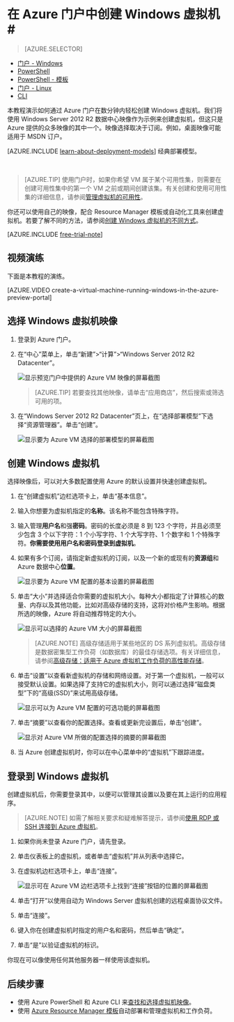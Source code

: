 <!-- not suitable for Mooncake -->

<properties
	pageTitle="在 Azure 门户中创建 Windows 虚拟机 | Azure"
	description="了解如何使用 Azure 门户中的 Azure 库创建 Windows 虚拟机或虚拟计算机"
	keywords="Windows 虚拟机,创建虚拟机,虚拟计算机,设置虚拟机"
	services="virtual-machines"
	documentationCenter=""
	authors="cynthn"
	manager="timlt"
	editor=""
	tags="azure-resource-manager"/>
<tags 
	ms.service="virtual-machines"
	ms.date="01/07/2016"
	wacn.date=""/>

# 在 Azure 门户中创建 Windows 虚拟机#

> [AZURE.SELECTOR]
- [门户 - Windows](/documentation/articles/virtual-machines-windows-tutorial-classic-portal)
- [PowerShell](/documentation/articles/virtual-machines-ps-create-preconfigure-windows-resource-manager-vms)
- [PowerShell - 模板](/documentation/articles/virtual-machines-create-windows-powershell-resource-manager-template)
- [门户 - Linux](/documentation/articles/virtual-machines-linux-tutorial-portal-rm)
- [CLI](/documentation/articles/virtual-machines-linux-tutorial)

本教程演示如何通过 Azure 门户在数分钟内轻松创建 Windows 虚拟机。我们将使用 Windows Server 2012 R2 数据中心映像作为示例来创建虚拟机，但这只是 Azure 提供的众多映像的其中一个。映像选择取决于订阅。例如，桌面映像可能适用于 MSDN 订户。

[AZURE.INCLUDE [learn-about-deployment-models](../includes/learn-about-deployment-models-rm-include.md)] 经典部署模型。

<br>

>[AZURE.TIP] 使用门户时，如果你希望 VM 属于某个可用性集，则需要在创建可用性集中的第一个 VM 之前或期间创建该集。有关创建和使用可用性集的详细信息，请参阅[管理虚拟机的可用性](/documentation/articles/virtual-machines-manage-availability)。

你还可以使用自己的映像，配合 Resource Manager 模板或自动化工具来创建虚拟机。若要了解不同的方法，请参阅[创建 Windows 虚拟机的不同方式](/documentation/articles/virtual-machines-windows-choices-create-vm)。

[AZURE.INCLUDE [free-trial-note](../includes/free-trial-note.md)]

## 视频演练

下面是本教程的演练。

[AZURE.VIDEO create-a-virtual-machine-running-windows-in-the-azure-preview-portal]

## 选择 Windows 虚拟机映像

1. 登录到 Azure 门户。

2. 在“中心”菜单上，单击“新建”>“计算”>“Windows Server 2012 R2 Datacenter”。

	![显示预览门户中提供的 Azure VM 映像的屏幕截图](./media/virtual-machines-windows-tutorial/marketplace_new.png)

	>[AZURE.TIP] 若要查找其他映像，请单击“应用商店”，然后搜索或筛选可用的项。

3. 在“Windows Server 2012 R2 Datacenter”页上，在“选择部署模型”下选择“资源管理器”。单击“创建”。

	![显示要为 Azure VM 选择的部署模型的屏幕截图](./media/virtual-machines-windows-tutorial/marketplace_search_select.png)  


## 创建 Windows 虚拟机

选择映像后，可以对大多数配置使用 Azure 的默认设置并快速创建虚拟机。

1. 在“创建虚拟机”边栏选项卡上，单击“基本信息”。

2. 输入你想要为虚拟机指定的**名称**。该名称不能包含特殊字符。

3. 输入管理**用户名**和强**密码**。密码的长度必须是 8 到 123 个字符，并且必须至少包含 3 个以下字符：1 个小写字符、1 个大写字符、1 个数字和 1 个特殊字符。**你需要使用用户名和密码登录到虚拟机**。

4. 如果有多个订阅，请指定新虚拟机的订阅，以及一个新的或现有的**资源组**和 Azure 数据中心**位置**。

	![显示要为 Azure VM 配置的基本设置的屏幕截图](./media/virtual-machines-windows-tutorial/create_vm_basics.PNG)

	
2. 单击“大小”并选择适合你需要的虚拟机大小。每种大小都指定了计算核心的数量、内存以及其他功能，比如对高级存储的支持，这将对价格产生影响。根据所选的映像，Azure 将自动推荐特定的大小。

	![显示可以选择的 Azure VM 大小的屏幕截图](./media/virtual-machines-windows-tutorial/create_vm_size.PNG)

	>[AZURE.NOTE] 高级存储适用于某些地区的 DS 系列虚拟机。高级存储是数据密集型工作负荷（如数据库）的最佳存储选项。有关详细信息，请参阅[高级存储：适用于 Azure 虚拟机工作负荷的高性能存储](/documentation/articles/storage-premium-storage)。

3. 单击“设置”以查看新虚拟机的存储和网络设置。对于第一个虚拟机，一般可以接受默认设置。如果选择了支持它的虚拟机大小，则可以通过选择“磁盘类型”下的“高级(SSD)”来试用高级存储。

	![显示可以为 Azure VM 配置的可选功能的屏幕截图](./media/virtual-machines-windows-tutorial/create_vm_settings.PNG)

6. 单击“摘要”以查看你的配置选择。查看或更新完设置后，单击“创建”。

	![显示对 Azure VM 所做的配置选择的摘要的屏幕截图](./media/virtual-machines-windows-tutorial/create_vm_summary.PNG)

8. 当 Azure 创建虚拟机时，你可以在中心菜单中的“虚拟机”下跟踪进度。

## 登录到 Windows 虚拟机

创建虚拟机后，你需要登录其中，以便可以管理其设置以及要在其上运行的应用程序。

>[AZURE.NOTE] 如需了解相关要求和疑难解答提示，请参阅[使用 RDP 或 SSH 连接到 Azure 虚拟机](https://msdn.microsoft.com/zh-cn/library/azure/dn535788.aspx)。

1. 如果你尚未登录 Azure 门户，请先登录。

2. 单击仪表板上的虚拟机，或者单击“虚拟机”并从列表中选择它。

3. 在虚拟机边栏选项卡上，单击“连接”。

	![显示可在 Azure VM 边栏选项卡上找到“连接”按钮的位置的屏幕截图](./media/virtual-machines-windows-tutorial/connect_vm_portal.png)

4. 单击“打开”以使用自动为 Windows Server 虚拟机创建的远程桌面协议文件。

5. 单击“连接”。

6. 键入你在创建虚拟机时指定的用户名和密码，然后单击“确定”。

7. 单击“是”以验证虚拟机的标识。

你现在可以像使用任何其他服务器一样使用该虚拟机。

## 后续步骤

* 使用 Azure PowerShell 和 Azure CLI 来[查找和选择虚拟机映像](/documentation/articles/resource-groups-vm-searching)。
* 使用 [Azure Resource Manager 模板](https://azure.microsoft.com/documentation/templates/)自动部署和管理虚拟机和工作负荷。

<!---HONumber=Mooncake_Quality_Review_1118_2016-->